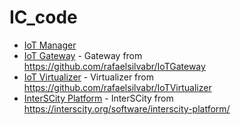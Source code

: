 # IC_code

- [IoT Manager](IoTManager)
- [IoT Gateway](IoTGateway/IoTGateway-master) - Gateway from https://github.com/rafaelsilvabr/IoTGateway 
- [IoT Virtualizer](IoTVirtualizer/IoTVirtualizer-main) - Virtualizer from https://github.com/rafaelsilvabr/IoTVirtualizer
- [InterSCity Platform](InterSCity-Platform) - InterSCity from https://interscity.org/software/interscity-platform/
